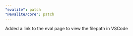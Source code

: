 ```yaml
---
"evalite": patch
"@evalite/core": patch
---
```


Added a link to the eval page to view the filepath in VSCode

